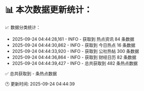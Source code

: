 📊 本次数据更新统计：
==========================

📈 数据分类统计：
- 2025-09-24 04:44:28,161 - INFO - 获取到 热点资讯 84 条数据
- 2025-09-24 04:44:30,862 - INFO - 获取到 今日热点 16 条数据
- 2025-09-24 04:44:33,920 - INFO - 获取到 公社热帖 300 条数据
- 2025-09-24 04:44:36,864 - INFO - 获取到 财经日历 82 条数据
- 2025-09-24 04:44:39,427 - INFO - 总共获取到 482 条热点数据

✅ 总共获取到 - 条热点数据

🕐 更新时间: 2025-09-24 04:44:39

